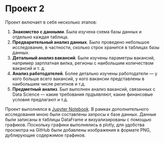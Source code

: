 # Проект 2
Проект включает в себя несколько этапов:
1. **Знакомство с данными**. Была изучена схема базы данных и отдельно каждая таблица.
2. **Предварительный анализ данных**. Было проведено небольшое исследование, в частности, сколько строк хранится в таблицах базы данных.
3. **Детальный анализ вакансий**. Были изучены параметры вакансий, например зарплатная вилка, регионы с наибольшим количеством вакансий и т. д.
4. **Анализ работодателей**. Более детально изучены работодатели — у кого больше всего вакансий, у кого вакансии представлены в наибольшем числе регитнов и т.д.
5. **Предметный анализ**. Был выполнен анализ вакансий, связанных c Data Science — какие требования прдъявляют, какие финансовые условия предлагают и т.д.

Проект выполнялся в [Jupyter Notebook](Project_2.HeadHunter_vacancies_analysis.ipynb). В рамках дополнительного исследования мною были составлены запросы к базе данных. Данные были записаны в таблицы DataFrame и визуализированы с помощью графиков. Поскольку графики выполнялись в plotly, для удобства просмотра на GitHub были добавлены изображения в формате PNG, дублирующие содержимое графиков.